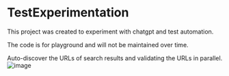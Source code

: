 # TestExperimentation

This project was created to experiment with chatgpt and test automation.

The code is for playground and will not be maintained over time.

Auto-discover the URLs of search results and validating the URLs in parallel.
![image](https://user-images.githubusercontent.com/122705393/212520922-4bbd3322-3e21-4a03-a23f-9457ccd80b8e.png)
